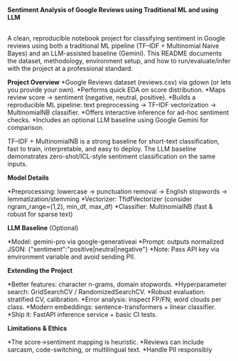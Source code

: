 ##
**Sentiment Analysis of Google Reviews using  Traditional ML and using LLM**
##

A clean, reproducible notebook project for classifying sentiment in Google reviews using both a traditional ML pipeline (TF–IDF + Multinomial Naive Bayes) and an LLM-assisted baseline (Gemini). This README documents the dataset, methodology, environment setup, and how to run/evaluate/infer with the project at a professional standard.


**Project Overview**
*Google Reviews dataset (reviews.csv) via gdown (or lets you provide your own).
*Performs quick EDA on score distribution.
*Maps review score → sentiment (negative, neutral, positive).
*Builds a reproducible ML pipeline: text preprocessing → TF–IDF vectorization → MultinomialNB classifier.
*Offers interactive inference for ad-hoc sentiment checks.
*Includes an optional LLM baseline using Google Gemini for comparison.

TF–IDF + MultinomialNB is a strong baseline for short-text classification, fast to train, interpretable, and easy to deploy. The LLM baseline demonstrates zero-shot/ICL-style sentiment classification on the same inputs.

**Model Details**

*Preprocessing: lowercase → punctuation removal → English stopwords → lemmatization/stemming
*Vectorizer: TfidfVectorizer (consider ngram_range=(1,2), min_df, max_df)
*Classifier: MultinomialNB (fast & robust for sparse text)

**LLM Baseline** (Optional)

*Model: gemini-pro via google-generativeai
*Prompt: outputs normalized JSON: {"sentiment":"positive|neutral|negative"}
*Note: Pass API key via environment variable and avoid sending PII.

**Extending the Project**

*Better features: character n-grams, domain stopwords.
*Hyperparameter search: GridSearchCV / RandomizedSearchCV.
*Robust evaluation: stratified CV, calibration.
*Error analysis: inspect FP/FN; word clouds per class.
*Modern embeddings: sentence-transformers + linear classifier.
*Ship it: FastAPI inference service + basic CI tests.

**Limitations & Ethics**

*The score→sentiment mapping is heuristic.
*Reviews can include sarcasm, code-switching, or multilingual text.
*Handle PII responsibly
